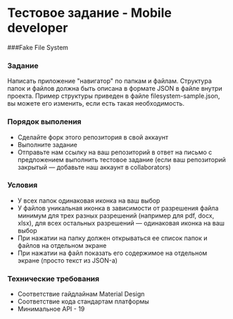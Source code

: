# Тестовое задание - Mobile developer
###Fake File System

### Задание
Написать приложение "навигатор" по папкам и файлам. Структура папок и файлов должна быть описана  в формате JSON в файле внутри проекта. Пример структуры приведен в файле filesystem-sample.json, вы можете его изменить, если есть такая необходимость.

### Порядок выполения
- Сделайте форк этого репозитория в свой аккаунт
- Выполните задание
- Отправьте нам ссылку на ваш репозиторий в ответ на письмо с предложением выполнить тестовое задание (если ваш репозиторий закрытый — добавьте наш аккаунт в collaborators)

### Условия
- У всех папок одинаковая иконка на ваш выбор
- У файлов уникальная иконка в зависимости от разрешения файла минимум для трех разных разрешений (например для pdf, docx, xlsx), для всех остальных разрешений — одинаковая иконка на ваш выбор
- При нажатии на папку должен открываться ее список папок и файлов на отдельном экране
- При нажатии на файл показать его содержимое на отдельном экране (просто текст из JSON-а)

### Технические требования
- Соответствие гайдлайнам Material Design
- Соответствие кода стандартам платформы
- Минимальное API - 19

